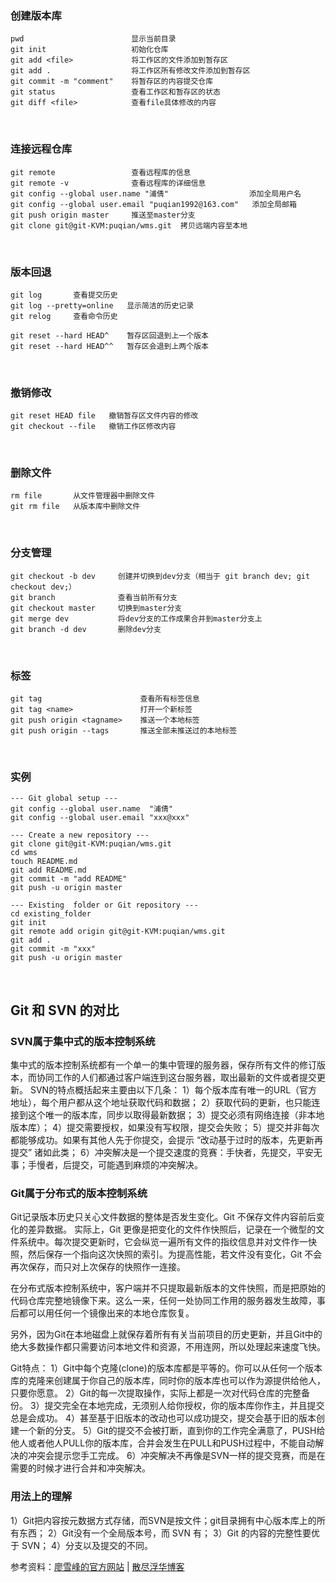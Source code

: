 
### 创建版本库
```
pwd                        显示当前目录
git init                   初始化仓库
git add <file>             将工作区的文件添加到暂存区
git add .                  将工作区所有修改文件添加到暂存区
git commit -m "comment"    将暂存区的内容提交仓库
git status                 查看工作区和暂存区的状态
git diff <file>            查看file具体修改的内容
```
<br/>

### 连接远程仓库
```
git remote                 查看远程库的信息
git remote -v              查看远程库的详细信息
git config --global user.name "浦倩"                  添加全局用户名
git config --global user.email "puqian1992@163.com"   添加全局邮箱
git push origin master     推送至master分支
git clone git@git-KVM:puqian/wms.git  拷贝远端内容至本地
```
<br/>

### 版本回退
```
git log       查看提交历史
git log --pretty=online   显示简洁的历史记录
git relog     查看命令历史

git reset --hard HEAD^    暂存区回退到上一个版本
git reset --hard HEAD^^   暂存区会退到上两个版本
```
<br/>

### 撤销修改
```
git reset HEAD file   撤销暂存区文件内容的修改
git checkout --file   撤销工作区修改内容
```
<br/>

### 删除文件
```
rm file       从文件管理器中删除文件
git rm file   从版本库中删除文件
```
<br/>

### 分支管理
```
git checkout -b dev     创建并切换到dev分支（相当于 git branch dev; git checkout dev;）
git branch              查看当前所有分支
git checkout master     切换到master分支
git merge dev           将dev分支的工作成果合并到master分支上
git branch -d dev       删除dev分支
```
<br/>

### 标签
```
git tag                      查看所有标签信息
git tag <name>               打开一个新标签
git push origin <tagname>    推送一个本地标签
git push origin --tags       推送全部未推送过的本地标签
```
<br/>

### 实例
```
--- Git global setup ---
git config --global user.name  "浦倩"
git config --global user.email "xxx@xxx"

--- Create a new repository ---
git clone git@git-KVM:puqian/wms.git
cd wms
touch README.md
git add README.md
git commit -m "add README"
git push -u origin master

--- Existing  folder or Git repository ---
cd existing_folder
git init
git remote add origin git@git-KVM:puqian/wms.git
git add .
git commit -m "xxx"
git push -u origin master
```
<br/>

## Git 和 SVN 的对比
### SVN属于集中式的版本控制系统
集中式的版本控制系统都有一个单一的集中管理的服务器，保存所有文件的修订版本，而协同工作的人们都通过客户端连到这台服务器，取出最新的文件或者提交更新。
SVN的特点概括起来主要由以下几条：
1）每个版本库有唯一的URL（官方地址），每个用户都从这个地址获取代码和数据；
2）获取代码的更新，也只能连接到这个唯一的版本库，同步以取得最新数据；
3）提交必须有网络连接（非本地版本库）；
4）提交需要授权，如果没有写权限，提交会失败；
5）提交并非每次都能够成功。如果有其他人先于你提交，会提示 “改动基于过时的版本，先更新再提交” 诸如此类；
6）冲突解决是一个提交速度的竞赛：手快者，先提交，平安无事；手慢者，后提交，可能遇到麻烦的冲突解决。

### Git属于分布式的版本控制系统
Git记录版本历史只关心文件数据的整体是否发生变化。Git 不保存文件内容前后变化的差异数据。
实际上，Git 更像是把变化的文件作快照后，记录在一个微型的文件系统中。每次提交更新时，它会纵览一遍所有文件的指纹信息并对文件作一快照，然后保存一个指向这次快照的索引。为提高性能，若文件没有变化，Git 不会再次保存，而只对上次保存的快照作一连接。

在分布式版本控制系统中，客户端并不只提取最新版本的文件快照，而是把原始的代码仓库完整地镜像下来。这么一来，任何一处协同工作用的服务器发生故障，事后都可以用任何一个镜像出来的本地仓库恢复。

另外，因为Git在本地磁盘上就保存着所有有关当前项目的历史更新，并且Git中的绝大多数操作都只需要访问本地文件和资源，不用连网，所以处理起来速度飞快。

Git特点：
1）Git中每个克隆(clone)的版本库都是平等的。你可以从任何一个版本库的克隆来创建属于你自己的版本库，同时你的版本库也可以作为源提供给他人，只要你愿意。
2）Git的每一次提取操作，实际上都是一次对代码仓库的完整备份。
3）提交完全在本地完成，无须别人给你授权，你的版本库你作主，并且提交总是会成功。
4）甚至基于旧版本的改动也可以成功提交，提交会基于旧的版本创建一个新的分支。
5）Git的提交不会被打断，直到你的工作完全满意了，PUSH给他人或者他人PULL你的版本库，合并会发生在PULL和PUSH过程中，不能自动解决的冲突会提示您手工完成。
6）冲突解决不再像是SVN一样的提交竞赛，而是在需要的时候才进行合并和冲突解决。

### 用法上的理解
1）Git把内容按元数据方式存储，而SVN是按文件；git目录拥有中心版本库上的所有东西；
2）Git没有一个全局版本号，而 SVN 有；
3）Git 的内容的完整性要优于 SVN；
4）分支以及提交的不同。


参考资料：[廖雪峰的官方网站](http://www.liaoxuefeng.com/wiki/0013739516305929606dd18361248578c67b8067c8c017b000) | [散尽浮华博客](http://www.cnblogs.com/kevingrace/p/5904595.html)
